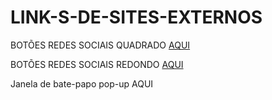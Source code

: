 # LINK-S-DE-SITES-EXTERNOS
<!--------------------------------------------->

BOTÕES REDES SOCIAIS QUADRADO [AQUI](https://www.w3schools.com/howto/tryit.asp?filename=tryhow_css_social_media_buttons)

BOTÕES REDES SOCIAIS REDONDO [AQUI](https://www.w3schools.com/howto/tryit.asp?filename=tryhow_css_social_media_buttons2)

Janela de bate-papo pop-up AQUI
